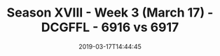 ---
title: Season XVIII - Week 3 (March 17) - DCGFFL - 6916 vs 6917
teams_score:
- team: 6916
  score: 41
- team: 6917
  score: 12
mvp: Bryan Sanders (Pink), Ty Wilson (Navy)
game-ball: ''
season: 16
week: 3
date: '2019-03-17T14:44:45'
pageid: season-xviii-week-3-march-18-6916-vs-6917
---